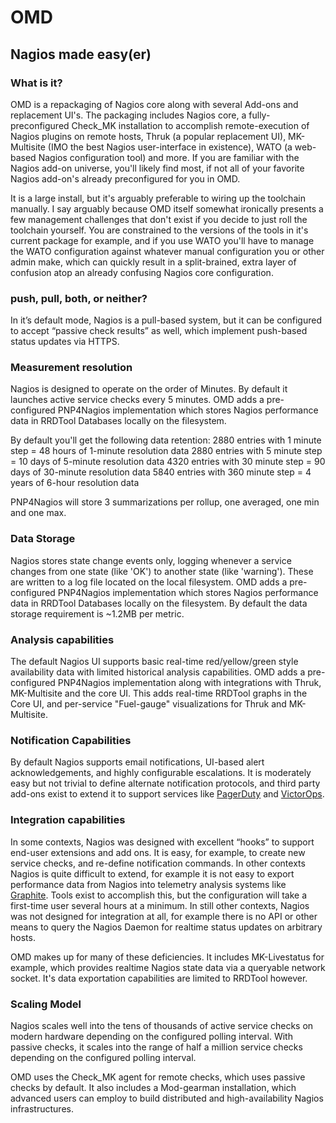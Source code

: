 # OMD

## Nagios made easy(er)

### What is it?  
OMD is a repackaging of Nagios core along with several Add-ons and replacement
UI's. The packaging includes Nagios core, a fully-preconfigured Check_MK
installation to accomplish remote-execution of Nagios plugins on remote hosts,
Thruk (a popular replacement UI), MK-Multisite (IMO the best Nagios
user-interface in existence), WATO (a web-based Nagios configuration tool) and
more. If you are familiar with the Nagios add-on universe, you'll likely find
most, if not all of your favorite Nagios add-on's already preconfigured for you
in OMD. 

It is a large install, but it's arguably preferable to wiring up the toolchain
manually. I say arguably because OMD itself somewhat ironically presents a few
management challenges that don't exist if you decide to just roll the toolchain
yourself. You are constrained to the versions of the tools in it's current
package for example, and if you use WATO you'll have to manage the WATO
configuration against whatever manual configuration you or other admin make,
which can quickly result in a split-brained, extra layer of confusion atop an
already confusing Nagios core configuration. 

### push, pull, both, or neither? 
In it’s default mode, Nagios is a pull-based system, but it can be configured
to accept “passive check results” as well, which implement push-based status
updates via HTTPS.

### Measurement resolution
Nagios is designed to operate on the order of Minutes. By default it launches
active service checks every 5 minutes. OMD adds a pre-configured PNP4Nagios
implementation which stores Nagios performance data in RRDTool Databases
locally on the filesystem. 

By default you'll get the following data retention:
2880 entries with 1 minute step = 48 hours of 1-minute resolution data
2880 entries with 5 minute step = 10 days of 5-minute resolution data
4320 entries with 30 minute step = 90 days of 30-minute resolution data
5840 entries with 360 minute step = 4 years of 6-hour resolution data

PNP4Nagios will store 3 summarizations per rollup, one averaged, one min and
one max.

### Data Storage 
Nagios stores state change events only, logging whenever a service changes from
one state (like 'OK') to another state (like 'warning'). These are written to a
log file located on the local filesystem. OMD adds a pre-configured PNP4Nagios
implementation which stores Nagios performance data in RRDTool Databases
locally on the filesystem. By default the data storage requirement is ~1.2MB
per metric. 

### Analysis capabilities 
The default Nagios UI supports basic real-time red/yellow/green style
availability data with limited historical analysis capabilities. OMD adds a
pre-configured PNP4Nagios implementation along with integrations with Thruk,
MK-Multisite and the core UI. This adds real-time RRDTool graphs in the Core UI,
and per-service "Fuel-gauge" visualizations for Thruk and MK-Multisite.

### Notification Capabilities 
By default Nagios supports email notifications, UI-based alert
acknowledgements, and highly configurable escalations.  It is moderately easy
but not trivial to define alternate notification protocols, and third party
add-ons exist to extend it to support services like [PagerDuty]() and
[VictorOps]().

### Integration capabilities 
In some contexts, Nagios was designed with excellent “hooks” to support
end-user extensions and add ons. It is easy, for example, to create new service
checks, and re-define notification commands.  In other contexts Nagios is quite
difficult to extend, for example it is not easy to export performance data from
Nagios into telemetry analysis systems like
[Graphite](/Part2/traditional/free_open/processors/data/graphite.md). Tools exist to
accomplish this, but the configuration will take a first-time user several
hours at a minimum.  In still other contexts, Nagios was not designed for
integration at all, for example there is no API or other means to query the
Nagios Daemon for realtime status updates on arbitrary hosts. 

OMD makes up for many of these deficiencies. It includes MK-Livestatus for
example, which provides realtime Nagios state data via a queryable network
socket. It's data exportation capabilities are limited to RRDTool however.

### Scaling Model 
Nagios scales well into the tens of thousands of active service checks on
modern hardware depending on the configured polling interval. With passive
checks, it scales into the range of half a million service checks depending on
the configured polling interval. 

OMD uses the Check_MK agent for remote checks, which uses passive checks by
default. It also includes a Mod-gearman installation, which advanced users can
employ to build distributed and high-availability Nagios infrastructures.

